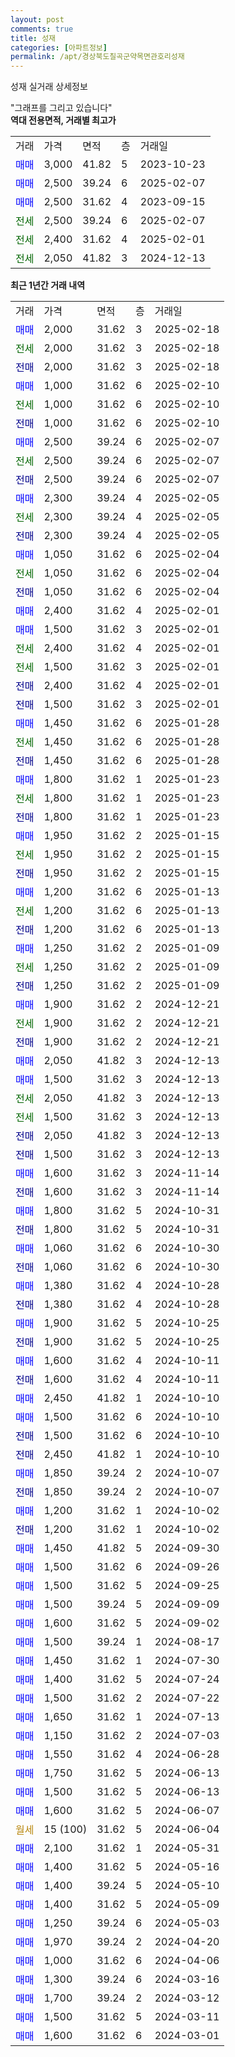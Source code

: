 ```yaml
---
layout: post
comments: true
title: 성재
categories: [아파트정보]
permalink: /apt/경상북도칠곡군약목면관호리성재
---
```


성재 실거래 상세정보

<script type="text/javascript">
  google.charts.load('current', {'packages':['line', 'corechart']});
  google.charts.setOnLoadCallback(drawChart);

  function drawChart() {
    var data = new google.visualization.DataTable();
    data.addColumn('date', '거래일');
    data.addColumn('number', "매매");
    data.addColumn('number', "전세");
    data.addColumn('number', "전매");

    data.addRows([[new Date(Date.parse("2025-02-18")), 2000, null, null], [new Date(Date.parse("2025-02-18")), null, 2000, null], [new Date(Date.parse("2025-02-18")), null, null, 2000], [new Date(Date.parse("2025-02-10")), 1000, null, null], [new Date(Date.parse("2025-02-10")), null, 1000, null], [new Date(Date.parse("2025-02-10")), null, null, 1000], [new Date(Date.parse("2025-02-07")), 2500, null, null], [new Date(Date.parse("2025-02-07")), null, 2500, null], [new Date(Date.parse("2025-02-07")), null, null, 2500], [new Date(Date.parse("2025-02-05")), 2300, null, null], [new Date(Date.parse("2025-02-05")), null, 2300, null], [new Date(Date.parse("2025-02-05")), null, null, 2300], [new Date(Date.parse("2025-02-04")), 1050, null, null], [new Date(Date.parse("2025-02-04")), null, 1050, null], [new Date(Date.parse("2025-02-04")), null, null, 1050], [new Date(Date.parse("2025-02-01")), 2400, null, null], [new Date(Date.parse("2025-02-01")), 1500, null, null], [new Date(Date.parse("2025-02-01")), null, 2400, null], [new Date(Date.parse("2025-02-01")), null, 1500, null], [new Date(Date.parse("2025-02-01")), null, null, 2400], [new Date(Date.parse("2025-02-01")), null, null, 1500], [new Date(Date.parse("2025-01-28")), 1450, null, null], [new Date(Date.parse("2025-01-28")), null, 1450, null], [new Date(Date.parse("2025-01-28")), null, null, 1450], [new Date(Date.parse("2025-01-23")), 1800, null, null], [new Date(Date.parse("2025-01-23")), null, 1800, null], [new Date(Date.parse("2025-01-23")), null, null, 1800], [new Date(Date.parse("2025-01-15")), 1950, null, null], [new Date(Date.parse("2025-01-15")), null, 1950, null], [new Date(Date.parse("2025-01-15")), null, null, 1950], [new Date(Date.parse("2025-01-13")), 1200, null, null], [new Date(Date.parse("2025-01-13")), null, 1200, null], [new Date(Date.parse("2025-01-13")), null, null, 1200], [new Date(Date.parse("2025-01-09")), 1250, null, null], [new Date(Date.parse("2025-01-09")), null, 1250, null], [new Date(Date.parse("2025-01-09")), null, null, 1250], [new Date(Date.parse("2024-12-21")), 1900, null, null], [new Date(Date.parse("2024-12-21")), null, 1900, null], [new Date(Date.parse("2024-12-21")), null, null, 1900], [new Date(Date.parse("2024-12-13")), 2050, null, null], [new Date(Date.parse("2024-12-13")), 1500, null, null], [new Date(Date.parse("2024-12-13")), null, 2050, null], [new Date(Date.parse("2024-12-13")), null, 1500, null], [new Date(Date.parse("2024-12-13")), null, null, 2050], [new Date(Date.parse("2024-12-13")), null, null, 1500], [new Date(Date.parse("2024-11-14")), 1600, null, null], [new Date(Date.parse("2024-11-14")), null, null, 1600], [new Date(Date.parse("2024-10-31")), 1800, null, null], [new Date(Date.parse("2024-10-31")), null, null, 1800], [new Date(Date.parse("2024-10-30")), 1060, null, null], [new Date(Date.parse("2024-10-30")), null, null, 1060], [new Date(Date.parse("2024-10-28")), 1380, null, null], [new Date(Date.parse("2024-10-28")), null, null, 1380], [new Date(Date.parse("2024-10-25")), 1900, null, null], [new Date(Date.parse("2024-10-25")), null, null, 1900], [new Date(Date.parse("2024-10-11")), 1600, null, null], [new Date(Date.parse("2024-10-11")), null, null, 1600], [new Date(Date.parse("2024-10-10")), 2450, null, null], [new Date(Date.parse("2024-10-10")), 1500, null, null], [new Date(Date.parse("2024-10-10")), null, null, 1500], [new Date(Date.parse("2024-10-10")), null, null, 2450], [new Date(Date.parse("2024-10-07")), 1850, null, null], [new Date(Date.parse("2024-10-07")), null, null, 1850], [new Date(Date.parse("2024-10-02")), 1200, null, null], [new Date(Date.parse("2024-10-02")), null, null, 1200], [new Date(Date.parse("2024-09-30")), 1450, null, null], [new Date(Date.parse("2024-09-26")), 1500, null, null], [new Date(Date.parse("2024-09-25")), 1500, null, null], [new Date(Date.parse("2024-09-09")), 1500, null, null], [new Date(Date.parse("2024-09-02")), 1600, null, null], [new Date(Date.parse("2024-08-17")), 1500, null, null], [new Date(Date.parse("2024-07-30")), 1450, null, null], [new Date(Date.parse("2024-07-24")), 1400, null, null], [new Date(Date.parse("2024-07-22")), 1500, null, null], [new Date(Date.parse("2024-07-13")), 1650, null, null], [new Date(Date.parse("2024-07-03")), 1150, null, null], [new Date(Date.parse("2024-06-28")), 1550, null, null], [new Date(Date.parse("2024-06-13")), 1750, null, null], [new Date(Date.parse("2024-06-13")), 1500, null, null], [new Date(Date.parse("2024-06-07")), 1600, null, null], [new Date(Date.parse("2024-06-04")), null, null, null], [new Date(Date.parse("2024-05-31")), 2100, null, null], [new Date(Date.parse("2024-05-16")), 1400, null, null], [new Date(Date.parse("2024-05-10")), 1400, null, null], [new Date(Date.parse("2024-05-09")), 1400, null, null], [new Date(Date.parse("2024-05-03")), 1250, null, null], [new Date(Date.parse("2024-04-20")), 1970, null, null], [new Date(Date.parse("2024-04-06")), 1000, null, null], [new Date(Date.parse("2024-03-16")), 1300, null, null], [new Date(Date.parse("2024-03-12")), 1700, null, null], [new Date(Date.parse("2024-03-11")), 1500, null, null], [new Date(Date.parse("2024-03-01")), 1600, null, null]]);

    var options = {
      hAxis: {
        format: 'yyyy/MM/dd'
      },    
      lineWidth: 0,
      pointsVisible: true,    
      title: '최근 1년간 유형별 실거래가 분포',
      legend: { position: 'bottom' }
    };

    var formatter = new google.visualization.NumberFormat({pattern:'###,###'} );
    formatter.format(data, 1);
    formatter.format(data, 2);
    
    setTimeout(function() {
        var chart = new google.visualization.LineChart(document.getElementById('columnchart_material'));
        chart.draw(data, (options));
        document.getElementById('loading').style.display = 'none';
    }, 200);
  }
</script>


<div id="loading" style="z-index:20; display: block; margin-left: 0px">"그래프를 그리고 있습니다"</div>
<div id="columnchart_material" style="width: 95%; margin-left: 0px; display: block"></div>
<!-- contents start -->
<b>역대 전용면적, 거래별 최고가</b>
<table class="sortable">
    <tr>
      <td>거래</td>
      <td>가격</td>
      <td>면적</td>
      <td>층</td>
      <td>거래일</td>
    </tr>
        <tr>
          <td><a style="color: blue">매매</a></td>
          <td>3,000</td>
          <td>41.82</td>
          <td>5</td>
          <td>2023-10-23</td>
        </tr>            <tr>
          <td><a style="color: blue">매매</a></td>
          <td>2,500</td>
          <td>39.24</td>
          <td>6</td>
          <td>2025-02-07</td>
        </tr>            <tr>
          <td><a style="color: blue">매매</a></td>
          <td>2,500</td>
          <td>31.62</td>
          <td>4</td>
          <td>2023-09-15</td>
        </tr>        
        <tr>
              <td><a style="color: darkgreen">전세</a></td>
              <td>2,500</td>
              <td>39.24</td>
              <td>6</td>
              <td>2025-02-07</td>
            </tr>            <tr>
              <td><a style="color: darkgreen">전세</a></td>
              <td>2,400</td>
              <td>31.62</td>
              <td>4</td>
              <td>2025-02-01</td>
            </tr>            <tr>
              <td><a style="color: darkgreen">전세</a></td>
              <td>2,050</td>
              <td>41.82</td>
              <td>3</td>
              <td>2024-12-13</td>
            </tr>        
    
</table>

<b>최근 1년간 거래 내역</b>

<table class="sortable">
    <tr>
      <td>거래</td>
      <td>가격</td>
      <td>면적</td>
      <td>층</td>
      <td>거래일</td>
    </tr>
    <tr>
      <td><a style="color: blue">매매</a></td>
      <td>2,000</td>
      <td>31.62</td>
      <td>3</td>
      <td>2025-02-18</td>
    </tr>          <tr>
      <td><a style="color: darkgreen">전세</a></td>
      <td>2,000</td>
      <td>31.62</td>
      <td>3</td>
      <td>2025-02-18</td>
    </tr>          <tr>
      <td><a style="color: darkblue">전매</a></td>
      <td>2,000</td>
      <td>31.62</td>
      <td>3</td>
      <td>2025-02-18</td>
    </tr>          <tr>
      <td><a style="color: blue">매매</a></td>
      <td>1,000</td>
      <td>31.62</td>
      <td>6</td>
      <td>2025-02-10</td>
    </tr>          <tr>
      <td><a style="color: darkgreen">전세</a></td>
      <td>1,000</td>
      <td>31.62</td>
      <td>6</td>
      <td>2025-02-10</td>
    </tr>          <tr>
      <td><a style="color: darkblue">전매</a></td>
      <td>1,000</td>
      <td>31.62</td>
      <td>6</td>
      <td>2025-02-10</td>
    </tr>          <tr>
      <td><a style="color: blue">매매</a></td>
      <td>2,500</td>
      <td>39.24</td>
      <td>6</td>
      <td>2025-02-07</td>
    </tr>          <tr>
      <td><a style="color: darkgreen">전세</a></td>
      <td>2,500</td>
      <td>39.24</td>
      <td>6</td>
      <td>2025-02-07</td>
    </tr>          <tr>
      <td><a style="color: darkblue">전매</a></td>
      <td>2,500</td>
      <td>39.24</td>
      <td>6</td>
      <td>2025-02-07</td>
    </tr>          <tr>
      <td><a style="color: blue">매매</a></td>
      <td>2,300</td>
      <td>39.24</td>
      <td>4</td>
      <td>2025-02-05</td>
    </tr>          <tr>
      <td><a style="color: darkgreen">전세</a></td>
      <td>2,300</td>
      <td>39.24</td>
      <td>4</td>
      <td>2025-02-05</td>
    </tr>          <tr>
      <td><a style="color: darkblue">전매</a></td>
      <td>2,300</td>
      <td>39.24</td>
      <td>4</td>
      <td>2025-02-05</td>
    </tr>          <tr>
      <td><a style="color: blue">매매</a></td>
      <td>1,050</td>
      <td>31.62</td>
      <td>6</td>
      <td>2025-02-04</td>
    </tr>          <tr>
      <td><a style="color: darkgreen">전세</a></td>
      <td>1,050</td>
      <td>31.62</td>
      <td>6</td>
      <td>2025-02-04</td>
    </tr>          <tr>
      <td><a style="color: darkblue">전매</a></td>
      <td>1,050</td>
      <td>31.62</td>
      <td>6</td>
      <td>2025-02-04</td>
    </tr>          <tr>
      <td><a style="color: blue">매매</a></td>
      <td>2,400</td>
      <td>31.62</td>
      <td>4</td>
      <td>2025-02-01</td>
    </tr>          <tr>
      <td><a style="color: blue">매매</a></td>
      <td>1,500</td>
      <td>31.62</td>
      <td>3</td>
      <td>2025-02-01</td>
    </tr>          <tr>
      <td><a style="color: darkgreen">전세</a></td>
      <td>2,400</td>
      <td>31.62</td>
      <td>4</td>
      <td>2025-02-01</td>
    </tr>          <tr>
      <td><a style="color: darkgreen">전세</a></td>
      <td>1,500</td>
      <td>31.62</td>
      <td>3</td>
      <td>2025-02-01</td>
    </tr>          <tr>
      <td><a style="color: darkblue">전매</a></td>
      <td>2,400</td>
      <td>31.62</td>
      <td>4</td>
      <td>2025-02-01</td>
    </tr>          <tr>
      <td><a style="color: darkblue">전매</a></td>
      <td>1,500</td>
      <td>31.62</td>
      <td>3</td>
      <td>2025-02-01</td>
    </tr>          <tr>
      <td><a style="color: blue">매매</a></td>
      <td>1,450</td>
      <td>31.62</td>
      <td>6</td>
      <td>2025-01-28</td>
    </tr>          <tr>
      <td><a style="color: darkgreen">전세</a></td>
      <td>1,450</td>
      <td>31.62</td>
      <td>6</td>
      <td>2025-01-28</td>
    </tr>          <tr>
      <td><a style="color: darkblue">전매</a></td>
      <td>1,450</td>
      <td>31.62</td>
      <td>6</td>
      <td>2025-01-28</td>
    </tr>          <tr>
      <td><a style="color: blue">매매</a></td>
      <td>1,800</td>
      <td>31.62</td>
      <td>1</td>
      <td>2025-01-23</td>
    </tr>          <tr>
      <td><a style="color: darkgreen">전세</a></td>
      <td>1,800</td>
      <td>31.62</td>
      <td>1</td>
      <td>2025-01-23</td>
    </tr>          <tr>
      <td><a style="color: darkblue">전매</a></td>
      <td>1,800</td>
      <td>31.62</td>
      <td>1</td>
      <td>2025-01-23</td>
    </tr>          <tr>
      <td><a style="color: blue">매매</a></td>
      <td>1,950</td>
      <td>31.62</td>
      <td>2</td>
      <td>2025-01-15</td>
    </tr>          <tr>
      <td><a style="color: darkgreen">전세</a></td>
      <td>1,950</td>
      <td>31.62</td>
      <td>2</td>
      <td>2025-01-15</td>
    </tr>          <tr>
      <td><a style="color: darkblue">전매</a></td>
      <td>1,950</td>
      <td>31.62</td>
      <td>2</td>
      <td>2025-01-15</td>
    </tr>          <tr>
      <td><a style="color: blue">매매</a></td>
      <td>1,200</td>
      <td>31.62</td>
      <td>6</td>
      <td>2025-01-13</td>
    </tr>          <tr>
      <td><a style="color: darkgreen">전세</a></td>
      <td>1,200</td>
      <td>31.62</td>
      <td>6</td>
      <td>2025-01-13</td>
    </tr>          <tr>
      <td><a style="color: darkblue">전매</a></td>
      <td>1,200</td>
      <td>31.62</td>
      <td>6</td>
      <td>2025-01-13</td>
    </tr>          <tr>
      <td><a style="color: blue">매매</a></td>
      <td>1,250</td>
      <td>31.62</td>
      <td>2</td>
      <td>2025-01-09</td>
    </tr>          <tr>
      <td><a style="color: darkgreen">전세</a></td>
      <td>1,250</td>
      <td>31.62</td>
      <td>2</td>
      <td>2025-01-09</td>
    </tr>          <tr>
      <td><a style="color: darkblue">전매</a></td>
      <td>1,250</td>
      <td>31.62</td>
      <td>2</td>
      <td>2025-01-09</td>
    </tr>          <tr>
      <td><a style="color: blue">매매</a></td>
      <td>1,900</td>
      <td>31.62</td>
      <td>2</td>
      <td>2024-12-21</td>
    </tr>          <tr>
      <td><a style="color: darkgreen">전세</a></td>
      <td>1,900</td>
      <td>31.62</td>
      <td>2</td>
      <td>2024-12-21</td>
    </tr>          <tr>
      <td><a style="color: darkblue">전매</a></td>
      <td>1,900</td>
      <td>31.62</td>
      <td>2</td>
      <td>2024-12-21</td>
    </tr>          <tr>
      <td><a style="color: blue">매매</a></td>
      <td>2,050</td>
      <td>41.82</td>
      <td>3</td>
      <td>2024-12-13</td>
    </tr>          <tr>
      <td><a style="color: blue">매매</a></td>
      <td>1,500</td>
      <td>31.62</td>
      <td>3</td>
      <td>2024-12-13</td>
    </tr>          <tr>
      <td><a style="color: darkgreen">전세</a></td>
      <td>2,050</td>
      <td>41.82</td>
      <td>3</td>
      <td>2024-12-13</td>
    </tr>          <tr>
      <td><a style="color: darkgreen">전세</a></td>
      <td>1,500</td>
      <td>31.62</td>
      <td>3</td>
      <td>2024-12-13</td>
    </tr>          <tr>
      <td><a style="color: darkblue">전매</a></td>
      <td>2,050</td>
      <td>41.82</td>
      <td>3</td>
      <td>2024-12-13</td>
    </tr>          <tr>
      <td><a style="color: darkblue">전매</a></td>
      <td>1,500</td>
      <td>31.62</td>
      <td>3</td>
      <td>2024-12-13</td>
    </tr>          <tr>
      <td><a style="color: blue">매매</a></td>
      <td>1,600</td>
      <td>31.62</td>
      <td>3</td>
      <td>2024-11-14</td>
    </tr>          <tr>
      <td><a style="color: darkblue">전매</a></td>
      <td>1,600</td>
      <td>31.62</td>
      <td>3</td>
      <td>2024-11-14</td>
    </tr>          <tr>
      <td><a style="color: blue">매매</a></td>
      <td>1,800</td>
      <td>31.62</td>
      <td>5</td>
      <td>2024-10-31</td>
    </tr>          <tr>
      <td><a style="color: darkblue">전매</a></td>
      <td>1,800</td>
      <td>31.62</td>
      <td>5</td>
      <td>2024-10-31</td>
    </tr>          <tr>
      <td><a style="color: blue">매매</a></td>
      <td>1,060</td>
      <td>31.62</td>
      <td>6</td>
      <td>2024-10-30</td>
    </tr>          <tr>
      <td><a style="color: darkblue">전매</a></td>
      <td>1,060</td>
      <td>31.62</td>
      <td>6</td>
      <td>2024-10-30</td>
    </tr>          <tr>
      <td><a style="color: blue">매매</a></td>
      <td>1,380</td>
      <td>31.62</td>
      <td>4</td>
      <td>2024-10-28</td>
    </tr>          <tr>
      <td><a style="color: darkblue">전매</a></td>
      <td>1,380</td>
      <td>31.62</td>
      <td>4</td>
      <td>2024-10-28</td>
    </tr>          <tr>
      <td><a style="color: blue">매매</a></td>
      <td>1,900</td>
      <td>31.62</td>
      <td>5</td>
      <td>2024-10-25</td>
    </tr>          <tr>
      <td><a style="color: darkblue">전매</a></td>
      <td>1,900</td>
      <td>31.62</td>
      <td>5</td>
      <td>2024-10-25</td>
    </tr>          <tr>
      <td><a style="color: blue">매매</a></td>
      <td>1,600</td>
      <td>31.62</td>
      <td>4</td>
      <td>2024-10-11</td>
    </tr>          <tr>
      <td><a style="color: darkblue">전매</a></td>
      <td>1,600</td>
      <td>31.62</td>
      <td>4</td>
      <td>2024-10-11</td>
    </tr>          <tr>
      <td><a style="color: blue">매매</a></td>
      <td>2,450</td>
      <td>41.82</td>
      <td>1</td>
      <td>2024-10-10</td>
    </tr>          <tr>
      <td><a style="color: blue">매매</a></td>
      <td>1,500</td>
      <td>31.62</td>
      <td>6</td>
      <td>2024-10-10</td>
    </tr>          <tr>
      <td><a style="color: darkblue">전매</a></td>
      <td>1,500</td>
      <td>31.62</td>
      <td>6</td>
      <td>2024-10-10</td>
    </tr>          <tr>
      <td><a style="color: darkblue">전매</a></td>
      <td>2,450</td>
      <td>41.82</td>
      <td>1</td>
      <td>2024-10-10</td>
    </tr>          <tr>
      <td><a style="color: blue">매매</a></td>
      <td>1,850</td>
      <td>39.24</td>
      <td>2</td>
      <td>2024-10-07</td>
    </tr>          <tr>
      <td><a style="color: darkblue">전매</a></td>
      <td>1,850</td>
      <td>39.24</td>
      <td>2</td>
      <td>2024-10-07</td>
    </tr>          <tr>
      <td><a style="color: blue">매매</a></td>
      <td>1,200</td>
      <td>31.62</td>
      <td>1</td>
      <td>2024-10-02</td>
    </tr>          <tr>
      <td><a style="color: darkblue">전매</a></td>
      <td>1,200</td>
      <td>31.62</td>
      <td>1</td>
      <td>2024-10-02</td>
    </tr>          <tr>
      <td><a style="color: blue">매매</a></td>
      <td>1,450</td>
      <td>41.82</td>
      <td>5</td>
      <td>2024-09-30</td>
    </tr>          <tr>
      <td><a style="color: blue">매매</a></td>
      <td>1,500</td>
      <td>31.62</td>
      <td>6</td>
      <td>2024-09-26</td>
    </tr>          <tr>
      <td><a style="color: blue">매매</a></td>
      <td>1,500</td>
      <td>31.62</td>
      <td>5</td>
      <td>2024-09-25</td>
    </tr>          <tr>
      <td><a style="color: blue">매매</a></td>
      <td>1,500</td>
      <td>39.24</td>
      <td>5</td>
      <td>2024-09-09</td>
    </tr>          <tr>
      <td><a style="color: blue">매매</a></td>
      <td>1,600</td>
      <td>31.62</td>
      <td>5</td>
      <td>2024-09-02</td>
    </tr>          <tr>
      <td><a style="color: blue">매매</a></td>
      <td>1,500</td>
      <td>39.24</td>
      <td>1</td>
      <td>2024-08-17</td>
    </tr>          <tr>
      <td><a style="color: blue">매매</a></td>
      <td>1,450</td>
      <td>31.62</td>
      <td>1</td>
      <td>2024-07-30</td>
    </tr>          <tr>
      <td><a style="color: blue">매매</a></td>
      <td>1,400</td>
      <td>31.62</td>
      <td>5</td>
      <td>2024-07-24</td>
    </tr>          <tr>
      <td><a style="color: blue">매매</a></td>
      <td>1,500</td>
      <td>31.62</td>
      <td>2</td>
      <td>2024-07-22</td>
    </tr>          <tr>
      <td><a style="color: blue">매매</a></td>
      <td>1,650</td>
      <td>31.62</td>
      <td>1</td>
      <td>2024-07-13</td>
    </tr>          <tr>
      <td><a style="color: blue">매매</a></td>
      <td>1,150</td>
      <td>31.62</td>
      <td>2</td>
      <td>2024-07-03</td>
    </tr>          <tr>
      <td><a style="color: blue">매매</a></td>
      <td>1,550</td>
      <td>31.62</td>
      <td>4</td>
      <td>2024-06-28</td>
    </tr>          <tr>
      <td><a style="color: blue">매매</a></td>
      <td>1,750</td>
      <td>31.62</td>
      <td>5</td>
      <td>2024-06-13</td>
    </tr>          <tr>
      <td><a style="color: blue">매매</a></td>
      <td>1,500</td>
      <td>31.62</td>
      <td>5</td>
      <td>2024-06-13</td>
    </tr>          <tr>
      <td><a style="color: blue">매매</a></td>
      <td>1,600</td>
      <td>31.62</td>
      <td>5</td>
      <td>2024-06-07</td>
    </tr>          <tr>
      <td><a style="color: darkgoldenrod">월세</a></td>
      <td>15 (100)</td>
      <td>31.62</td>
      <td>5</td>
      <td>2024-06-04</td>
    </tr>          <tr>
      <td><a style="color: blue">매매</a></td>
      <td>2,100</td>
      <td>31.62</td>
      <td>1</td>
      <td>2024-05-31</td>
    </tr>          <tr>
      <td><a style="color: blue">매매</a></td>
      <td>1,400</td>
      <td>31.62</td>
      <td>5</td>
      <td>2024-05-16</td>
    </tr>          <tr>
      <td><a style="color: blue">매매</a></td>
      <td>1,400</td>
      <td>39.24</td>
      <td>5</td>
      <td>2024-05-10</td>
    </tr>          <tr>
      <td><a style="color: blue">매매</a></td>
      <td>1,400</td>
      <td>31.62</td>
      <td>5</td>
      <td>2024-05-09</td>
    </tr>          <tr>
      <td><a style="color: blue">매매</a></td>
      <td>1,250</td>
      <td>39.24</td>
      <td>6</td>
      <td>2024-05-03</td>
    </tr>          <tr>
      <td><a style="color: blue">매매</a></td>
      <td>1,970</td>
      <td>39.24</td>
      <td>2</td>
      <td>2024-04-20</td>
    </tr>          <tr>
      <td><a style="color: blue">매매</a></td>
      <td>1,000</td>
      <td>31.62</td>
      <td>6</td>
      <td>2024-04-06</td>
    </tr>          <tr>
      <td><a style="color: blue">매매</a></td>
      <td>1,300</td>
      <td>39.24</td>
      <td>6</td>
      <td>2024-03-16</td>
    </tr>          <tr>
      <td><a style="color: blue">매매</a></td>
      <td>1,700</td>
      <td>39.24</td>
      <td>2</td>
      <td>2024-03-12</td>
    </tr>          <tr>
      <td><a style="color: blue">매매</a></td>
      <td>1,500</td>
      <td>31.62</td>
      <td>5</td>
      <td>2024-03-11</td>
    </tr>          <tr>
      <td><a style="color: blue">매매</a></td>
      <td>1,600</td>
      <td>31.62</td>
      <td>6</td>
      <td>2024-03-01</td>
    </tr>      </table>
<!-- contents end -->    

